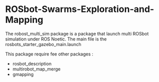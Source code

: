# ROSbot-Swarms-Exploration-and-Mapping

The robost_multi_sim package is a package that launch multi ROSbot simulation under ROS Noetic.
The main file is the rosbots_starter_gazebo_main.launch

This package require fee other packages :
  * rosbot_description
  * multirobot_map_merge
  * gmapping
